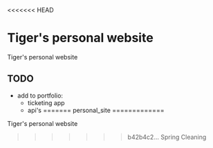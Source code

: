 <<<<<<< HEAD
# Tiger's personal website
Tiger's personal website

## TODO

* add to portfolio:
  - ticketing app
  - api's
=======
personal_site
=============

Tiger's personal website
>>>>>>> b42b4c2... Spring Cleaning
